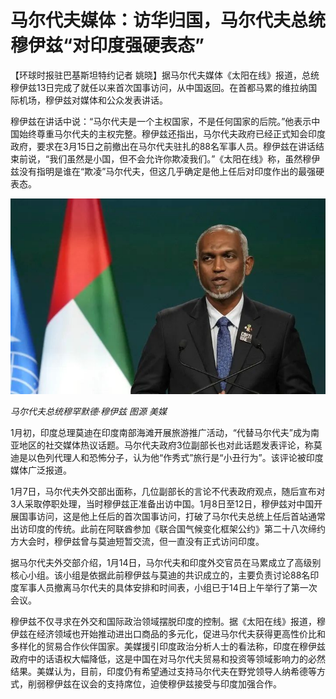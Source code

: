# 马尔代夫媒体：访华归国，马尔代夫总统穆伊兹“对印度强硬表态”

【环球时报驻巴基斯坦特约记者
姚晓】据马尔代夫媒体《太阳在线》报道，总统穆伊兹13日完成了就任以来首次国事访问，从中国返回。在首都马累的维拉纳国际机场，穆伊兹对媒体和公众发表讲话。

穆伊兹在讲话中说：“马尔代夫是一个主权国家，不是任何国家的后院。”他表示中国始终尊重马尔代夫的主权完整。穆伊兹还指出，马尔代夫政府已经正式知会印度政府，要求在3月15日之前撤出在马尔代夫驻扎的88名军事人员。穆伊兹在讲话结束前说，“我们虽然是小国，但不会允许你欺凌我们。”《太阳在线》称，虽然穆伊兹没有指明是谁在“欺凌”马尔代夫，但这几乎确定是他上任后对印度作出的最强硬表态。

![a05e3fd4954572ce581610a38ac351c2.jpg](https://raw.githubusercontent.com/qqhsx/qqnews_image/main/2024/01/15/马尔代夫媒体：访华归国，马尔代夫总统穆伊兹“对印度强硬表态”/a05e3fd4954572ce581610a38ac351c2.jpg)

_马尔代夫总统穆罕默德·穆伊兹 图源 美媒_

1月初，印度总理莫迪在印度南部海滩开展旅游推广活动，“代替马尔代夫”成为南亚地区的社交媒体热议话题。马尔代夫政府3位副部长也对此话题发表评论，称莫迪是以色列代理人和恐怖分子，认为他“作秀式”旅行是“小丑行为”。该评论被印度媒体广泛报道。

1月7日，马尔代夫外交部出面称，几位副部长的言论不代表政府观点，随后宣布对3人采取停职处理，当时穆伊兹正准备出访中国。1月8日至12日，穆伊兹对中国开展国事访问，这是他上任后的首次国事访问，打破了马尔代夫总统上任后首站通常出访印度的传统。此前在阿联酋参加《联合国气候变化框架公约》第二十八次缔约方大会时，穆伊兹曾与莫迪短暂交流，但一直没有正式访问印度。

据马尔代夫外交部介绍，1月14日，马尔代夫和印度外交官员在马累成立了高级别核心小组。该小组是依据此前穆伊兹与莫迪的共识成立的，主要负责讨论88名印度军事人员撤离马尔代夫的具体安排和时间表，小组已于14日上午举行了第一次会议。

穆伊兹不仅寻求在外交和国际政治领域摆脱印度的控制。据《太阳在线》报道，穆伊兹在经济领域也开始推动进出口商品的多元化，促进马尔代夫获得更高性价比和多样化的贸易合作伙伴国家。美媒援引印度政治分析人士的看法称，印度在穆伊兹政府中的话语权大幅降低，这是中国在对马尔代夫贸易和投资等领域影响力的必然结果。美媒认为，目前，印度仍有希望通过支持马尔代夫在野党领导人纳希德等方式，削弱穆伊兹在议会的支持席位，迫使穆伊兹接受与印度加强合作。

